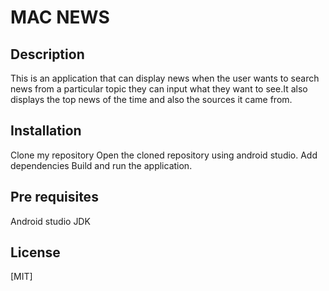 # MAC NEWS
## Description
 This is an application that can display news when the user wants to search news from
 a particular topic they can input what they want to see.It also displays the top news
 of the time and also the sources it came from.
## Installation
Clone my repository
Open the cloned repository using android studio.
Add dependencies
Build and run the application.
## Pre requisites
Android studio
JDK
## License
[MIT]
   